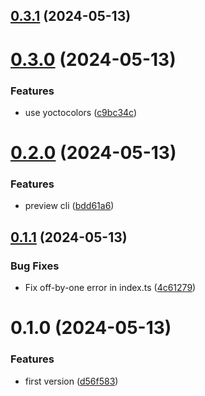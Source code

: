 

## [0.3.1](https://github.com/xinyao27/cli-high/compare/0.3.0...0.3.1) (2024-05-13)

# [0.3.0](https://github.com/xinyao27/cli-high/compare/0.2.0...0.3.0) (2024-05-13)


### Features

* use yoctocolors ([c9bc34c](https://github.com/xinyao27/cli-high/commit/c9bc34c643dfe3d56f6df535cef705573cbd7fba))

# [0.2.0](https://github.com/xinyao27/cli-high/compare/0.1.1...0.2.0) (2024-05-13)


### Features

* preview cli ([bdd61a6](https://github.com/xinyao27/cli-high/commit/bdd61a62ce53d19e2d286d264886c2c8899ce830))

## [0.1.1](https://github.com/xinyao27/cli-high/compare/0.1.0...0.1.1) (2024-05-13)


### Bug Fixes

* Fix off-by-one error in index.ts ([4c61279](https://github.com/xinyao27/cli-high/commit/4c612797037befc72415a72f42d74945ee22c1a0))

# 0.1.0 (2024-05-13)


### Features

* first version ([d56f583](https://github.com/xinyao27/cli-high/commit/d56f5838d713266ade59218d7f1daf399d32476c))
